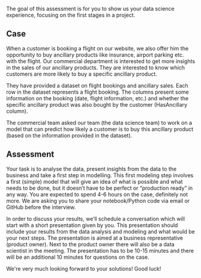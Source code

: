 The goal of this assessment is for you to show us your data science experience, focusing on the first stages in a project.

## Case

When a customer is booking a flight on our website, we also offer him the opportunity to buy ancillary products like insurance, airport parking etc. with the flight. Our commercial department is interested to get more insights in the sales of our ancillary products.  They are interested to know which customers are more likely to buy a specific ancillary product. 

They have provided a dataset on flight bookings and ancillary sales. Each row in the dataset represents a flight booking. The columns present some information on the booking (date, flight information, etc.) and whether the specific ancillary product was also bought by the customer (HasAncillary column).

The commercial team asked our team (the data science team) to work on a model that can predict how likely a customer is to buy this ancillary product (based on the information provided in the dataset).

## Assessment
Your task is to analyse the data, present insights from the data to the business and take a first step in modelling. This first modeling step involves a first (simple) model that will give an idea of what is possible and what needs to be done, but it doesn’t have to be perfect or “production ready” in any way. You are expected to spend 4-6 hours on the case, definitely not more.
We are asking you to share your notebook/Python code via email or GitHub before the interview.

In order to discuss your results, we’ll schedule a conversation which will start with a short presentation given by you. This presentation should include your results from the data analysis and modeling and what would be your next steps. The presentation is aimed at a business representative (product owner). Next to the product owner there will also be a data scientist in the meeting. The presentation has to be 10-15 minutes and there will be an additional 10 minutes for questions on the case.

We're very much looking forward to your solutions! Good luck!